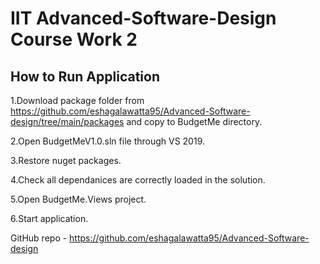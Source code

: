 # IIT Advanced-Software-Design Course Work 2

How to Run Application
---------------------------------

1.Download package folder from https://github.com/eshagalawatta95/Advanced-Software-design/tree/main/packages and copy to BudgetMe directory.

2.Open BudgetMeV1.0.sln file through VS 2019.

3.Restore nuget packages.

4.Check all dependanices are correctly loaded in the solution.

5.Open BudgetMe.Views project.

6.Start application.


GitHub repo -  https://github.com/eshagalawatta95/Advanced-Software-design

